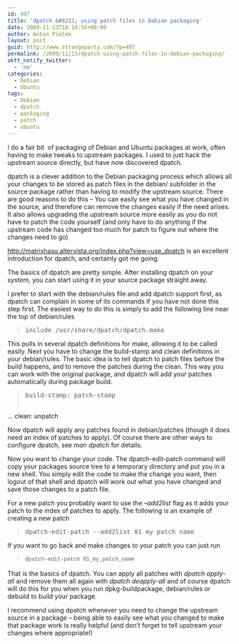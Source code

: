 ```yaml
---
id: 497
title: 'dpatch &#8211; using patch files in Debian packaging'
date: 2009-11-13T18:14:56+00:00
author: Anton Piatek
layout: post
guid: http://www.strangeparty.com/?p=497
permalink: /2009/11/13/dpatch-using-patch-files-in-debian-packaging/
aktt_notify_twitter:
  - 'no'
categories:
  - Debian
  - Ubuntu
tags:
  - Debian
  - dpatch
  - packaging
  - patch
  - ubuntu
---
```

I do a fair bit  of packaging of Debian and Ubuntu packages at work, often having to make tweaks to upstream packages. I used to just hack the upstream source directly, but have now discovered dpatch.

dpatch is a clever addition to the Debian packaging process which allows all your changes to be stored as patch files in the debian/ subfolder in the source package rather than having to modify the upstream source. There are good reasons to do this &#8211; You can easily see what you have changed in the source, and therefore can remove the changes easily if the need arises. It also allows upgrading the upstream source more easily as you do not have to patch the code yourself (and only have to do anything if the upstream code has changed too much for patch to figure out where the changes need to go)

<http://matrixhasu.altervista.org/index.php?view=use_dpatch> is an excellent introduction for dpatch, and certainly got me going.

The basics of dpatch are pretty simple. After installing dpatch on your system, you can start using it in your source package straight away.

I prefer to start with the debian/rules file and add dpatch support first, as dpatch can complain in some of its commands if you have not done this step first. The easiest way to do this is simply to add the following line near the top of debian/rules

> <pre>include /usr/share/dpatch/dpatch.make</pre>

This pulls in several dpatch definitions for make, allowing it to be called easily. Next you have to change the build-stamp and clean definitions in your debian/rules. The basic idea is to tell dpatch to patch files before the build happens, and to remove the patches during the clean. This way you can work with the original package, and dpatch will add your patches automatically during package build.

> <pre>build-stamp: patch-stamp
...
clean: unpatch</pre>

Now dpatch will apply any patches found in debian/patches (though it does need an index of patches to apply). Of course there are other ways to configure dpatch, see _man dpatch_ for details.

Now you want to change your code. The dpatch-edit-patch command will copy your packages source tree to a temporary directory and put you in a new shell. You simply edit the code to make the change you want, then logout of that shell and dpatch will work out what you have changed and save those changes to a patch file.

For a new patch you probably want to use the _&#8211;add2list_ flag as it adds your patch to the index of patches to apply. The following is an example of creating a new patch

> <pre>dpatch-edit-patch --add2list 01_my_patch_name</pre>

If you want to go back and make changes to your patch you can just run

> <pre style="font: normal normal normal 12px/18px Consolas, Monaco, 'Courier New', Courier, monospace;">dpatch-edit-patch 01_my_patch_name</pre>

That is the basics of dpatch. You can apply all patches with _dpatch apply-all <span style="font-style: normal;">and remove them all again with </span>dpatch deapply-all_ and of course dpatch will do this for you when you run dpkg-buildpackage, debian/rules or debuild to build your package.

I recommend using dpatch whenever you need to change the upstream source in a package &#8211; being able to easily see what you changed to make that package work is really helpful (and don&#8217;t forget to tell upstream your changes where appropriate!)